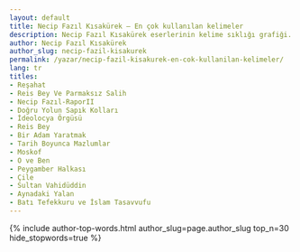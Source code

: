 ```yaml
---
layout: default
title: Necip Fazıl Kısakürek — En çok kullanılan kelimeler
description: Necip Fazıl Kısakürek eserlerinin kelime sıklığı grafiği.
author: Necip Fazıl Kısakürek
author_slug: necip-fazil-kisakurek
permalink: /yazar/necip-fazil-kisakurek-en-cok-kullanilan-kelimeler/
lang: tr
titles:
- Reşahat
- Reis Bey Ve Parmaksız Salih
- Necip Fazıl-RaporII
- Doğru Yolun Sapık Kolları
- İdeolocya Örgüsü
- Reis Bey
- Bir Adam Yaratmak
- Tarih Boyunca Mazlumlar
- Moskof
- O ve Ben
- Peygamber Halkası
- Çile
- Sultan Vahidüddin
- Aynadaki Yalan
- Batı Tefekkuru ve İslam Tasavvufu
---
```

{% include author-top-words.html author_slug=page.author_slug top_n=30 hide_stopwords=true %}
